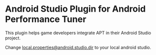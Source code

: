 # Android Studio Plugin for Android Performance Tuner

This plugin helps game developers integrate APT in their Android Studio project.

Change local.properties@android.studio.dir to your local android studio.
